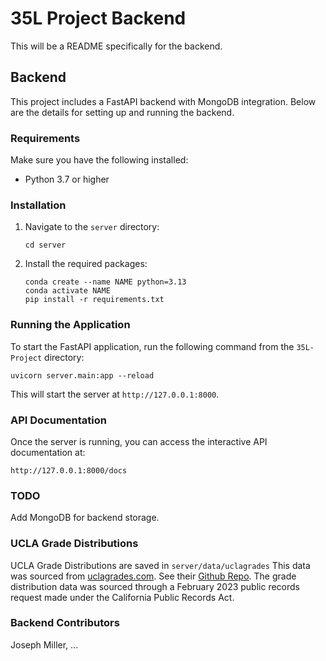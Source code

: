 # 35L Project Backend

This will be a README specifically for the backend.

## Backend

This project includes a FastAPI backend with MongoDB integration. Below are the details for setting up and running the backend.

### Requirements

Make sure you have the following installed:

- Python 3.7 or higher

### Installation

1. Navigate to the `server` directory:
   ```
   cd server
   ```
2. Install the required packages:
   ```
   conda create --name NAME python=3.13
   conda activate NAME
   pip install -r requirements.txt
   ```

### Running the Application

To start the FastAPI application, run the following command from the `35L-Project` directory:

```
uvicorn server.main:app --reload
```

This will start the server at `http://127.0.0.1:8000`.

### API Documentation

Once the server is running, you can access the interactive API documentation at:

```
http://127.0.0.1:8000/docs
```

### TODO

Add MongoDB for backend storage.

### UCLA Grade Distributions

UCLA Grade Distributions are saved in `server/data/uclagrades`
This data was sourced from [uclagrades.com](https://www.uclagrades.com/). See their [Github Repo](https://github.com/nathanhleung/uclagrades.com/tree/main). The grade distribution data was sourced through a February 2023 public records request made under the California Public Records Act.

### Backend Contributors

Joseph Miller, ...

